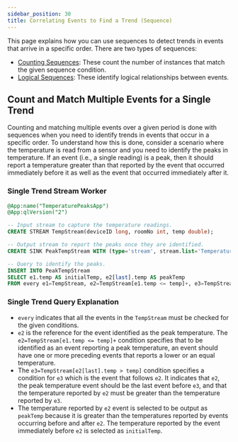 ```yaml
---
sidebar_position: 30
title: Correlating Events to Find a Trend (Sequence)
---
```


This page explains how you can use sequences to detect trends in events that arrive in a specific order. There are two types of sequences:

- [Counting Sequences](../../query-guide/sequences/counting-sequences): These count the number of instances that match the given sequence condition.
- [Logical Sequences](../../query-guide/sequences/logical-sequences): These identify logical relationships between events.

## Count and Match Multiple Events for a Single Trend

Counting and matching multiple events over a given period is done with sequences when you need to identify trends in events that occur in a specific order. To understand how this is done, consider a scenario where the temperature is read from a sensor and you need to identify the peaks in temperature. If an event (i.e., a single reading) is a peak, then it should report a temperature greater than that reported by the event that occurred immediately before it as well as the event that occurred immediately after it.

### Single Trend Stream Worker

```sql
@App:name("TemperaturePeaksApp")
@App:qlVersion("2")

-- Input stream to capture the temperature readings.
CREATE STREAM TempStream(deviceID long, roomNo int, temp double);

-- Output stream to report the peaks once they are identified.
CREATE SINK PeakTempStream WITH (type='stream', stream.list='TemperaturePeak]:') (initialTemp double, peakTemp double);

-- Query to identify the peaks.
INSERT INTO PeakTempStream
SELECT e1.temp AS initialTemp, e2[last].temp AS peakTemp
FROM every e1=TempStream, e2=TempStream[e1.temp <= temp]+, e3=TempStream[e2[last].temp > temp];
```

### Single Trend Query Explanation

- `every` indicates that all the events in the `TempStream` must be checked for the given conditions.
- `e2` is the reference for the event identified as the peak temperature. The `e2=TempStream[e1.temp <= temp]+` condition specifies that to be identified as an event reporting a peak temperature, an event should have one or more preceding events that reports a lower or an equal temperature.
- The `e3=TempStream[e2[last].temp > temp]` condition specifies a condition for `e3` which is the event that follows `e2`. It indicates that `e2`, the peak temperature event should be the last event before `e3`, and that the temperature reported by `e2` must be greater than the temperature reported by `e3`.
- The temperature reported by `e2` event is selected to be output as `peakTemp` because it is greater than the temperatures reported by events occurring before and after `e2`. The temperature reported by the event immediately before `e2` is selected as `initialTemp`.
